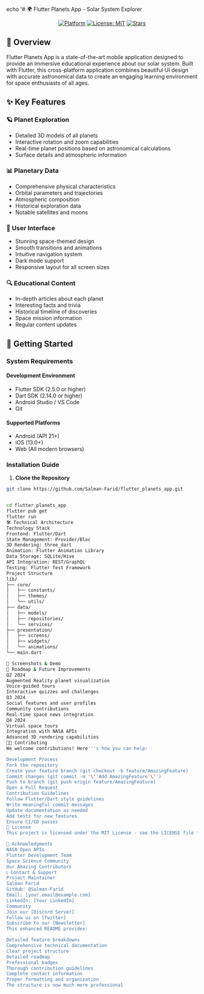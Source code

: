 echo '# 🌍 Flutter Planets App - Solar System Explorer

<p align="center">
</p>

<p align="center">
  <a href="https://flutter.dev"><img src="https://img.shields.io/badge/Platform-Flutter-02569B?logo=flutter" alt="Platform"></a>
  <a href="https://opensource.org/licenses/MIT"><img src="https://img.shields.io/badge/License-MIT-yellow.svg" alt="License: MIT"></a>
  <a href="https://github.com/Salman-Farid/flutter_planets_app/stargazers"><img src="https://img.shields.io/github/stars/Salman-Farid/flutter_planets_app" alt="Stars"></a>
</p>

## 📱 Overview

Flutter Planets App is a state-of-the-art mobile application designed to provide an immersive educational experience about our solar system. Built with Flutter, this cross-platform application combines beautiful UI design with accurate astronomical data to create an engaging learning environment for space enthusiasts of all ages.

## ✨ Key Features

### 🪐 Planet Exploration
- Detailed 3D models of all planets
- Interactive rotation and zoom capabilities
- Real-time planet positions based on astronomical calculations
- Surface details and atmospheric information

### 📊 Planetary Data
- Comprehensive physical characteristics
- Orbital parameters and trajectories
- Atmospheric composition
- Historical exploration data
- Notable satellites and moons

### 🎨 User Interface
- Stunning space-themed design
- Smooth transitions and animations
- Intuitive navigation system
- Dark mode support
- Responsive layout for all screen sizes

### 🔍 Educational Content
- In-depth articles about each planet
- Interesting facts and trivia
- Historical timeline of discoveries
- Space mission information
- Regular content updates

## 🚀 Getting Started

### System Requirements

#### Development Environment
- Flutter SDK (2.5.0 or higher)
- Dart SDK (2.14.0 or higher)
- Android Studio / VS Code
- Git

#### Supported Platforms
- Android (API 21+)
- iOS (13.0+)
- Web (All modern browsers)

### Installation Guide

1. **Clone the Repository**
```bash
git clone https://github.com/Salman-Farid/flutter_planets_app.git


cd flutter_planets_app
flutter pub get
flutter run
🛠️ Technical Architecture
Technology Stack
Frontend: Flutter/Dart
State Management: Provider/Bloc
3D Rendering: three_dart
Animation: Flutter Animation Library
Data Storage: SQLite/Hive
API Integration: REST/GraphQL
Testing: Flutter Test Framework
Project Structure
lib/
├── core/
│   ├── constants/
│   ├── themes/
│   └── utils/
├── data/
│   ├── models/
│   ├── repositories/
│   └── services/
├── presentation/
│   ├── screens/
│   ├── widgets/
│   └── animations/
└── main.dart

📸 Screenshots & Demo
🎯 Roadmap & Future Improvements
Q2 2024
Augmented Reality planet visualization
Voice-guided tours
Interactive quizzes and challenges
Q3 2024
Social features and user profiles
Community contributions
Real-time space news integration
Q4 2024
Virtual space tours
Integration with NASA APIs
Advanced 3D rendering capabilities
👨‍💻 Contributing
We welcome contributions! Here'''s how you can help:

Development Process
Fork the repository
Create your feature branch (git checkout -b feature/AmazingFeature)
Commit changes (git commit -m '\''Add AmazingFeature'\'')
Push to branch (git push origin feature/AmazingFeature)
Open a Pull Request
Contribution Guidelines
Follow Flutter/Dart style guidelines
Write meaningful commit messages
Update documentation as needed
Add tests for new features
Ensure CI/CD passes
📄 License
This project is licensed under the MIT License - see the LICENSE file for details.

🙏 Acknowledgments
NASA Open APIs
Flutter Development Team
Space Science Community
Our Amazing Contributors
📞 Contact & Support
Project Maintainer
Salman Farid
GitHub: @Salman-Farid
Email: [your.email@example.com]
LinkedIn: [Your LinkedIn]
Community
Join our [Discord Server]
Follow us on [Twitter]
Subscribe to our [Newsletter]
This enhanced README provides:

Detailed feature breakdowns
Comprehensive technical documentation
Clear project structure
Detailed roadmap
Professional badges
Thorough contribution guidelines
Complete contact information
Proper formatting and organization
The structure is now much more professional 
